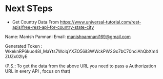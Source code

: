 # Next STeps

- Get Country Data From https://www.universal-tutorial.com/rest-apis/free-rest-api-for-country-state-city 

Name: Manish Pamnani
Email: manishpamnani169@gmail.com

Generated Token : WkeknRP6kuo48I_MaYts7WoIqYXZO56iI3WWckPW2Go7bC70nciAhQbXm4ZUZx02IyE

(P.S.: To get the data from the above URL you need to pass a Authorization URL in every API , focus on that)
